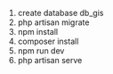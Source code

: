 1. create database db_gis
2. php artisan migrate
3. npm install
4. composer install
5. npm run dev
6. php artisan serve
